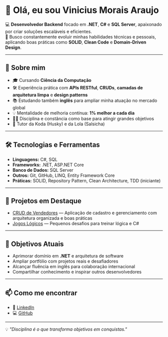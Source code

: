 # 👋 Olá, eu sou Vinicius Morais Araujo

💻 **Desenvolvedor Backend** focado em **.NET**, **C#** e **SQL Server**, apaixonado por criar soluções escaláveis e eficientes.  
🎯 Busco constantemente evoluir minhas habilidades técnicas e pessoais, aplicando boas práticas como **SOLID**, **Clean Code** e **Domain-Driven Design**.

---

## 🚀 Sobre mim

- 🎓 Cursando **Ciência da Computação**
- 🛠 Experiência prática com **APIs RESTful**, **CRUDs**, **camadas de arquitetura limpa** e **design patterns**
- 📚 Estudando também **inglês** para ampliar minha atuação no mercado global
- 💡 Mentalidade de melhoria contínua: **1% melhor a cada dia**
- 🏋️‍♂️ Disciplina e constância como base para atingir grandes objetivos
- 🐾 Tutor da Koda (Husky) e da Lola (Salsicha)

---

## 🛠️ Tecnologias e Ferramentas

- **Linguagens:** C#, SQL
- **Frameworks:** .NET, ASP.NET Core
- **Banco de Dados:** SQL Server
- **Outros:** Git, GitHub, LINQ, Entity Framework Core
- **Práticas:** SOLID, Repository Pattern, Clean Architecture, TDD (iniciante)

---

## 📌 Projetos em Destaque

- [CRUD de Vendedores](https://github.com/ViniciusMoraisAraujo) — Aplicação de cadastro e gerenciamento com arquitetura organizada e boas práticas
- [Jogos Lógicos](https://github.com/ViniciusMoraisAraujo) — Pequenos desafios para treinar lógica e C#

---

## 🌱 Objetivos Atuais

- Aprimorar domínio em **.NET** e arquitetura de software
- Ampliar portfólio com projetos reais e desafiadores
- Alcançar fluência em inglês para colaboração internacional
- Compartilhar conhecimento e inspirar outros desenvolvedores

---

## 📫 Como me encontrar

- 💼 [LinkedIn](https://www.linkedin.com/in/vinicius-morais-990636305/)
- 💻 [GitHub](https://github.com/ViniciusMoraisAraujo)

---

💡 *"Disciplina é o que transforma objetivos em conquistas."*
